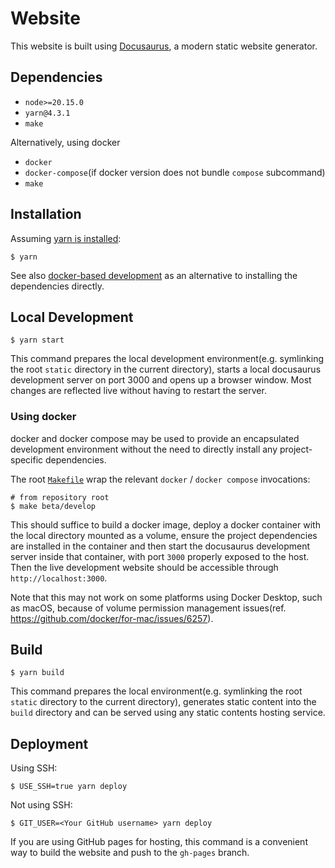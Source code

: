 # Website

This website is built using [Docusaurus](https://docusaurus.io/), a modern static website generator.

## Dependencies

- `node>=20.15.0`
- `yarn@4.3.1`
- `make`

Alternatively, using docker

- `docker`
- `docker-compose`(if docker version does not bundle `compose` subcommand)
- `make`

## Installation

Assuming [yarn is installed](https://yarnpkg.com/getting-started/install):

```
$ yarn
```

See also [docker-based development](#using-docker) as an alternative to installing the dependencies
directly.

## Local Development

```
$ yarn start
```

This command prepares the local development environment(e.g. symlinking the root `static` directory
in the current directory), starts a local docusaurus development server on port 3000 and opens up a
browser window. Most changes are reflected live without having to restart the server.

### Using docker

docker and docker compose may be used to provide an encapsulated development environment without the
need to directly install any project-specific dependencies.

The root [`Makefile`](../Makefile) wrap the relevant `docker` / `docker compose` invocations:

```
# from repository root
$ make beta/develop
```

This should suffice to build a docker image, deploy a docker container with the local directory
mounted as a volume, ensure the project dependencies are installed in the container and then start
the docusaurus development server inside that container, with port `3000` properly exposed to the
host. Then the live development website should be accessible through `http://localhost:3000`.

Note that this may not work on some platforms using Docker Desktop, such as macOS, because of volume
permission management issues(ref. https://github.com/docker/for-mac/issues/6257).

## Build

```
$ yarn build
```

This command prepares the local environment(e.g. symlinking the root `static` directory to the
current directory), generates static content into the `build` directory and can be served using any
static contents hosting service.

## Deployment

Using SSH:

```
$ USE_SSH=true yarn deploy
```

Not using SSH:

```
$ GIT_USER=<Your GitHub username> yarn deploy
```

If you are using GitHub pages for hosting, this command is a convenient way to build the website and
push to the `gh-pages` branch.
